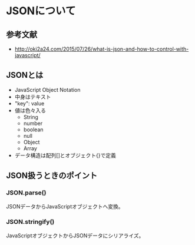 # JSONについて

## 参考文献

- http://oki2a24.com/2015/07/26/what-is-json-and-how-to-control-with-javascript/

## JSONとは

- JavaScript Object Notation  
- 中身はテキスト
- "key": value
- 値は色々入る
  - String
  - number
  - boolean
  - null
  - Object
  - Array
- データ構造は配列[]とオブジェクト{}で定義

## JSON扱うときのポイント

### JSON.parse()

JSONデータからJavaScriptオブジェクトへ変換。  

### JSON.stringify()

JavaScriptオブジェクトからJSONデータにシリアライズ。  
